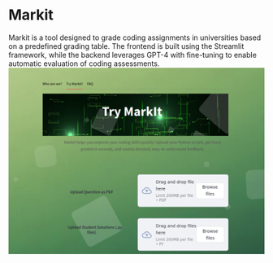 # Markit
Markit is a tool designed to grade coding assignments in universities based on a predefined grading table. 
The frontend is built using the Streamlit framework, while the backend leverages GPT-4 with fine-tuning to enable automatic evaluation of coding assessments.
![Markit](Markit.png)
